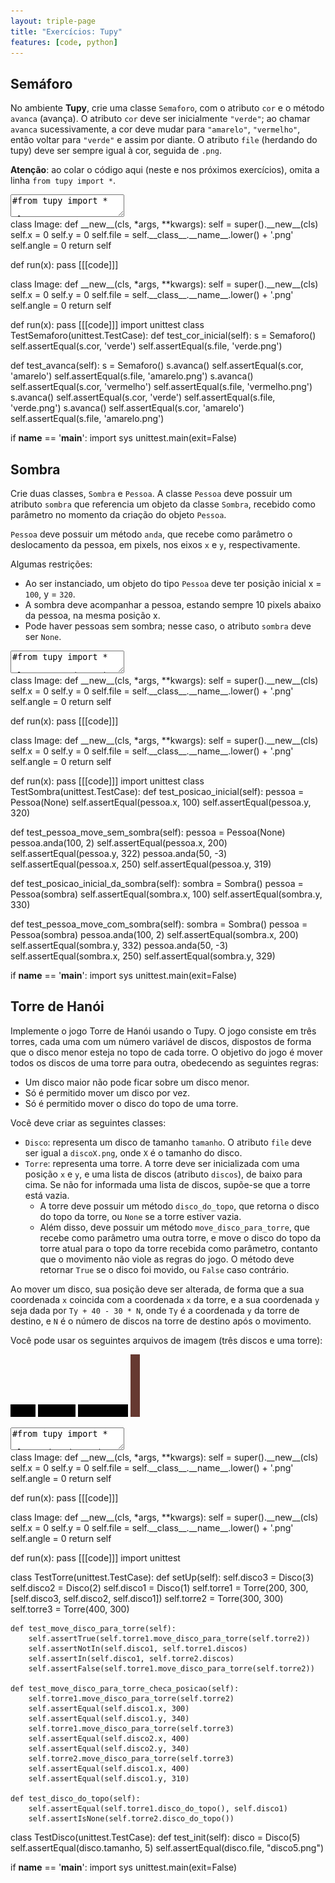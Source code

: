 ```yaml
---
layout: triple-page
title: "Exercícios: Tupy"
features: [code, python]
---
```


## Semáforo

No ambiente **Tupy**, crie uma classe `Semaforo`, com o atributo `cor` e o método `avanca` (avança). O atributo `cor` deve ser inicialmente `"verde"`; ao chamar `avanca` sucessivamente, a cor deve mudar para `"amarelo"`, `"vermelho"`, então voltar para `"verde"` e assim por diante. O atributo `file` (herdando do tupy) deve ser sempre igual à cor, seguida de `.png`.

**Atenção**: ao colar o código aqui (neste e nos próximos exercícios), omita a linha `from tupy import *`.

<textarea class="code lang-python">
#from tupy import *

class Semaforo(Image):
  def __init__(self):
    pass

s = Semaforo()

run(globals())
</textarea>

<div class="runtemplate">
class Image:
  def __new__(cls, *args, **kwargs):
    self = super().__new__(cls)
    self.x = 0
    self.y = 0
    self.file = self.__class__.__name__.lower() + '.png'
    self.angle = 0
    return self

def run(x):
  pass
[[[code]]]
</div>

<div class="testcode">
class Image:
  def __new__(cls, *args, **kwargs):
    self = super().__new__(cls)
    self.x = 0
    self.y = 0
    self.file = self.__class__.__name__.lower() + '.png'
    self.angle = 0
    return self

def run(x):
  pass
[[[code]]]
import unittest
class TestSemaforo(unittest.TestCase):
  def test_cor_inicial(self):
    s = Semaforo()
    self.assertEqual(s.cor, 'verde')
    self.assertEqual(s.file, 'verde.png')
  
  def test_avanca(self):
    s = Semaforo()
    s.avanca()
    self.assertEqual(s.cor, 'amarelo')
    self.assertEqual(s.file, 'amarelo.png')
    s.avanca()
    self.assertEqual(s.cor, 'vermelho')
    self.assertEqual(s.file, 'vermelho.png')
    s.avanca()
    self.assertEqual(s.cor, 'verde')
    self.assertEqual(s.file, 'verde.png')
    s.avanca()
    self.assertEqual(s.cor, 'amarelo')
    self.assertEqual(s.file, 'amarelo.png')

if __name__ == '__main__':
  import sys
  unittest.main(exit=False)
</div>

## Sombra

Crie duas classes, `Sombra` e `Pessoa`. A classe `Pessoa` deve possuir um atributo `sombra` que referencia um objeto da classe `Sombra`, recebido como parâmetro no momento da criação do objeto `Pessoa`.

`Pessoa` deve possuir um método `anda`, que recebe como parâmetro o deslocamento da pessoa, em pixels, nos eixos `x` e `y`, respectivamente.

Algumas restrições:

- Ao ser instanciado, um objeto do tipo `Pessoa` deve ter posição inicial x = `100`, y = `320`.
- A sombra deve acompanhar a pessoa, estando sempre 10 pixels abaixo da pessoa, na mesma posição x.
- Pode haver pessoas sem sombra; nesse caso, o atributo `sombra` deve ser `None`.

<textarea class="code lang-python">
#from tupy import *

class Pessoa(Image):
  def __init__(self):
    pass

class Sombra(Image):
  def __init__(self):
    pass

run(globals())
</textarea>

<div class="runtemplate">
class Image:
  def __new__(cls, *args, **kwargs):
    self = super().__new__(cls)
    self.x = 0
    self.y = 0
    self.file = self.__class__.__name__.lower() + '.png'
    self.angle = 0
    return self

def run(x):
  pass
[[[code]]]
</div>

<div class="testcode">
class Image:
  def __new__(cls, *args, **kwargs):
    self = super().__new__(cls)
    self.x = 0
    self.y = 0
    self.file = self.__class__.__name__.lower() + '.png'
    self.angle = 0
    return self

def run(x):
  pass
[[[code]]]
import unittest
class TestSombra(unittest.TestCase):
  def test_posicao_inicial(self):
    pessoa = Pessoa(None)
    self.assertEqual(pessoa.x, 100)
    self.assertEqual(pessoa.y, 320)
  
  def test_pessoa_move_sem_sombra(self):
    pessoa = Pessoa(None)
    pessoa.anda(100, 2)
    self.assertEqual(pessoa.x, 200)
    self.assertEqual(pessoa.y, 322)
    pessoa.anda(50, -3)
    self.assertEqual(pessoa.x, 250)
    self.assertEqual(pessoa.y, 319)

  def test_posicao_inicial_da_sombra(self):
    sombra = Sombra()
    pessoa = Pessoa(sombra)
    self.assertEqual(sombra.x, 100)
    self.assertEqual(sombra.y, 330)

  def test_pessoa_move_com_sombra(self):
    sombra = Sombra()
    pessoa = Pessoa(sombra)
    pessoa.anda(100, 2)
    self.assertEqual(sombra.x, 200)
    self.assertEqual(sombra.y, 332)
    pessoa.anda(50, -3)
    self.assertEqual(sombra.x, 250)
    self.assertEqual(sombra.y, 329)

if __name__ == '__main__':
  import sys
  unittest.main(exit=False)
</div>

## Torre de Hanói

Implemente o jogo Torre de Hanói usando o Tupy. O jogo consiste em três torres, cada uma com um número variável de discos, dispostos de forma que o disco menor esteja no topo de cada torre. O objetivo do jogo é mover todos os discos de uma torre para outra, obedecendo as seguintes regras:

- Um disco maior não pode ficar sobre um disco menor.
- Só é permitido mover um disco por vez.
- Só é permitido mover o disco do topo de uma torre.

Você deve criar as seguintes classes:

- `Disco`: representa um disco de tamanho `tamanho`. O atributo `file` deve ser igual a `discoX.png`, onde `X` é o tamanho do disco.
- `Torre`: representa uma torre. A torre deve ser inicializada com uma posição `x` e `y`, e uma lista de discos (atributo `discos`), de baixo para cima. Se não for informada uma lista de discos, supõe-se que a torre está vazia.
  - A torre deve possuir um método `disco_do_topo`, que retorna o disco do topo da torre, ou `None` se a torre estiver vazia. 
  - Além disso, deve possuir um método `move_disco_para_torre`, que recebe como parâmetro uma outra torre, e move o disco do topo da torre atual para o topo da torre recebida como parâmetro, contanto que o movimento não viole as regras do jogo. O método deve retornar `True` se o disco foi movido, ou `False` caso contrário.

Ao mover um disco, sua posição deve ser alterada, de forma que a sua coordenada `x` coincida com a coordenada `x` da torre, e a sua coordenada `y` seja dada por `Ty + 40 - 30 * N`, onde `Ty` é a coordenada `y` da torre de destino, e `N` é o número de discos na torre de destino após o movimento.

Você pode usar os seguintes arquivos de imagem (três discos e uma torre):

![disco1](images/disco1.png)
![disco2](images/disco2.png)
![disco3](images/disco3.png)
![torre](images/torre.png)

<textarea class="code lang-python">
#from tupy import *

class Disco(Image):
  def __init__(self):
    pass

class Torre(Image):
  def __init__(self):
    pass

  def disco_do_topo(self):
    return None

  def move_disco_para_torre(self, destino):
    return False

disco3 = Disco(3)
disco2 = Disco(2)
disco1 = Disco(1)
torre1 = Torre(200, 300, [disco3, disco2, disco1])
torre2 = Torre(300, 300)
torre3 = Torre(400, 300)

run(globals())
</textarea>

<div class="runtemplate">
class Image:
  def __new__(cls, *args, **kwargs):
    self = super().__new__(cls)
    self.x = 0
    self.y = 0
    self.file = self.__class__.__name__.lower() + '.png'
    self.angle = 0
    return self

def run(x):
  pass
[[[code]]]
</div>

<div class="testcode">
class Image:
  def __new__(cls, *args, **kwargs):
    self = super().__new__(cls)
    self.x = 0
    self.y = 0
    self.file = self.__class__.__name__.lower() + '.png'
    self.angle = 0
    return self

def run(x):
  pass
[[[code]]]
import unittest

class TestTorre(unittest.TestCase):
    def setUp(self):
        self.disco3 = Disco(3)
        self.disco2 = Disco(2)
        self.disco1 = Disco(1)
        self.torre1 = Torre(200, 300, [self.disco3, self.disco2, self.disco1])
        self.torre2 = Torre(300, 300)
        self.torre3 = Torre(400, 300)

    def test_move_disco_para_torre(self):
        self.assertTrue(self.torre1.move_disco_para_torre(self.torre2))
        self.assertNotIn(self.disco1, self.torre1.discos)
        self.assertIn(self.disco1, self.torre2.discos)
        self.assertFalse(self.torre1.move_disco_para_torre(self.torre2))

    def test_move_disco_para_torre_checa_posicao(self):
        self.torre1.move_disco_para_torre(self.torre2)
        self.assertEqual(self.disco1.x, 300)
        self.assertEqual(self.disco1.y, 340)
        self.torre1.move_disco_para_torre(self.torre3)
        self.assertEqual(self.disco2.x, 400)
        self.assertEqual(self.disco2.y, 340)
        self.torre2.move_disco_para_torre(self.torre3)
        self.assertEqual(self.disco1.x, 400)
        self.assertEqual(self.disco1.y, 310)

    def test_disco_do_topo(self):
        self.assertEqual(self.torre1.disco_do_topo(), self.disco1)
        self.assertIsNone(self.torre2.disco_do_topo())

class TestDisco(unittest.TestCase):
    def test_init(self):
        disco = Disco(5)
        self.assertEqual(disco.tamanho, 5)
        self.assertEqual(disco.file, "disco5.png")

if __name__ == '__main__':
  import sys
  unittest.main(exit=False)
</div>